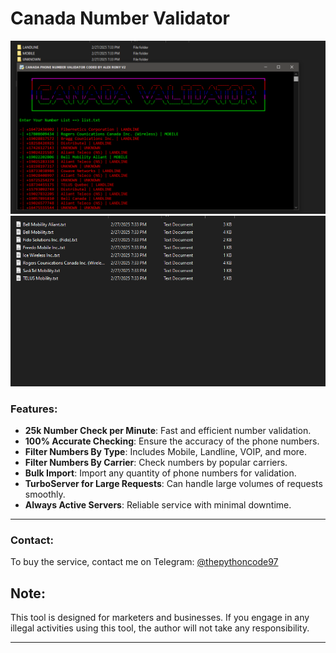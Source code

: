 # Canada Number Validator

![image](https://raw.githubusercontent.com/alexrony21/Canada-Number-Validator/refs/heads/main/Canada_Number_Validator.png)
![image](https://raw.githubusercontent.com/alexrony21/Canada-Number-Validator/refs/heads/main/Canada_Number_Carrier_Name.png)

### Features:
- **25k Number Check per Minute**: Fast and efficient number validation.
- **100% Accurate Checking**: Ensure the accuracy of the phone numbers.
- **Filter Numbers By Type**: Includes Mobile, Landline, VOIP, and more.
- **Filter Numbers By Carrier**: Check numbers by popular carriers.
- **Bulk Import**: Import any quantity of phone numbers for validation.
- **TurboServer for Large Requests**: Can handle large volumes of requests smoothly.
- **Always Active Servers**: Reliable service with minimal downtime.

---

### Contact:
To buy the service, contact me on Telegram: [@thepythoncode97](https://t.me/thepythoncode97)

## Note:
This tool is designed for marketers and businesses. If you engage in any illegal activities using this tool, the author will not take any responsibility.

---

